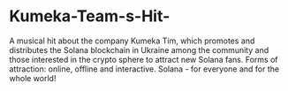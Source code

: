 # Kumeka-Team-s-Hit-
 A musical hit about the company Kumeka Tim, which promotes and distributes the Solana blockchain in Ukraine among the community and those interested in the crypto sphere  to attract new Solana fans.  Forms of attraction: online, offline and interactive. Solana - for everyone and for the whole world!
